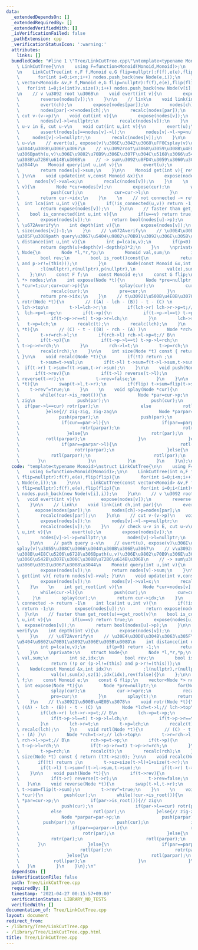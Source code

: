 ```yaml
---
data:
  _extendedDependsOn: []
  _extendedRequiredBy: []
  _extendedVerifiedWith: []
  _isVerificationFailed: false
  _pathExtension: cpp
  _verificationStatusIcon: ':warning:'
  attributes:
    links: []
  bundledCode: "#line 1 \"Tree/LinkCutTree.cpp\"\ntemplate<typename Monoid>\nstruct\
    \ LinkCutTree{\n\n    using F=function<Monoid(Monoid,Monoid)>;\n    using G=function<Monoid(Monoid)>;\n\
    \n    LinkCutTree(int n,F f,Monoid e,G flip=nullptr):f(f),e(e),flip(flip){\n \
    \       for(int i=0;i<n;i++) nodes.push_back(new Node(e,i));\n    }\n\n    LinkCutTree(const\
    \ vector<Monoid> &v,F f,Monoid e,G flip=nullptr):f(f),e(e),flip(flip){\n     \
    \   for(int i=0;i<(int)v.size();i++) nodes.push_back(new Node(v[i],i));\n    }\n\
    \n    // v \u3092 root \u306B\n    void evert(int v){\n        expose(nodes[v]);\n\
    \        reverse(nodes[v]);\n    }\n\n    // link\n    void link(int ch,int par){\n\
    \        evert(ch);\n        expose(nodes[par]);\n        nodes[ch]->p=nodes[par];\n\
    \        nodes[par]->r=nodes[ch];\n        recalc(nodes[par]);\n    }\n\n    //\
    \ cut v-(v->p)\n    void cut(int v){\n        expose(nodes[v]);\n        nodes[v]->l->p=nullptr;\n\
    \        nodes[v]->l=nullptr;\n        recalc(nodes[v]);\n    }\n    // check\
    \ u-v in E, cut u-v\n    void cut(int u,int v){\n        evert(u);\n        expose(nodes[v]);\n\
    \        assert(nodes[u]==nodes[v]->l);\n        nodes[v]->l->p=nullptr;\n   \
    \     nodes[v]->l=nullptr;\n        recalc(nodes[v]);\n    }\n\n    // path query\
    \ u-v\n    // evert(u), expose(v)\u306E\u3042\u3068\uFF0Csplay(v)\u3055\u308C\u3066\
    \u3044\u308B\u306E\u3067\n    // v\u3092root\u3068\u3059\u308B\u4E8C\u5206\u6728\
    \u306Bpath(u,v)\u306E\u9802\u70B9\u306E\u307F\u304C\u5168\u3066\u542B\u307E\u308C\
    \u308B\u72B6\u614B\u306B\n    // -> sum\u3092\u8FD4\u3059\u3060\u3051\u3067\u3088\
    \u3044\n    Monoid query(int u,int v){\n        evert(u);\n        expose(nodes[v]);\n\
    \        return nodes[v]->sum;\n    }\n\n    Monoid get(int v){ return nodes[v]->val;\
    \ }\n\n    void update(int v,const Monoid &x){\n        expose(nodes[v]);\n  \
    \      nodes[v]->val=x;\n        recalc(nodes[v]);\n    }\n    \n    int get_root(int\
    \ v){\n        Node *cur=nodes[v];\n        expose(cur);\n        while(cur->l){\n\
    \            push(cur);\n            cur=cur->l;\n        }\n        splay(cur);\n\
    \        return cur->idx;\n    }\n    \n    // not connected -> return -1\n  \
    \  int lca(int u,int v){\n        if(!is_connected(u,v)) return -1;\n        expose(nodes[u]);\n\
    \        return expose(nodes[v]);\n    }\n\n    // faster than get_root(u)==get_root(v)\n\
    \    bool is_connected(int u,int v){\n        if(u==v) return true;\n        expose(nodes[u]);\n\
    \        expose(nodes[v]);\n        return bool(nodes[u]->p);\n    }\n\n    //\
    \ \u672Averify\n    int depth(int v){\n        expose(nodes[v]);\n        return\
    \ size(nodes[v])-1;\n    }\n    // \u672Averify\n    // \u30E4\u30D0\u304B\u3063\
    \u305F\u3089path query\u3067\u5404\u9802\u70B91\u3092\u306E\u305B\u308D\n    int\
    \ distance(int u,int v){\n        int p=lca(u,v);\n        if(p<0) return -1;\n\
    \        return depth(u)+depth(v)-depth(p)*2;\n    }\n    \nprivate:\n    struct\
    \ Node{\n        Node *l,*r,*p;\n        Monoid val,sum;\n        int sz,idx;\n\
    \        bool rev;\n        bool is_root()const{\n            return (!p or (p->l!=(this)\
    \ and p->r!=(this)));\n        }\n        Node(const Monoid &x,int idx)\n    \
    \        :l(nullptr),r(nullptr),p(nullptr),\n            val(x),sum(x),sz(1),idx(idx),rev(false){}\n\
    \    };\n\n    const F f;\n    const Monoid e;\n    const G flip;\n    vector<Node\
    \ *> nodes;\n\n    int expose(Node *t){\n        Node *pre=nullptr;\n        for(Node\
    \ *cur=t;cur;cur=cur->p){\n            splay(cur);\n            cur->r=pre;\n\
    \            recalc(cur);\n            pre=cur;\n        }\n        splay(t);\n\
    \        return pre->idx;\n    }\n    // t\u30921\u500B\u4E0B\u3078\n    void\
    \ rotr(Node *t){\n        // ((A) - lch - (B)) - t - (C) \n        Node *lch=t->l;//\
    \ lch->top\n        t->l=lch->r;\n        if(lch->r) lch->r->p=t;// B\n      \
    \  lch->p=t->p;\n        if(t->p){\n            if(t->p->l==t) t->p->l=lch;\n\
    \            if(t->p->r==t) t->p->r=lch;\n        }\n        lch->r=t;\n     \
    \   t->p=lch;\n        recalc(t);\n        recalc(lch);\n    }\n    void rotl(Node\
    \ *t){\n        // (C) - t - ((B) - rch - (A) )\n        Node *rch=t->r;// lch->top\n\
    \        t->r=rch->l;\n        if(rch->l) rch->l->p=t;// B\n        rch->p=t->p;\n\
    \        if(t->p){\n            if(t->p->l==t) t->p->l=rch;\n            if(t->p->r==t)\
    \ t->p->r=rch;\n        }\n        rch->l=t;\n        t->p=rch;\n        recalc(t);\n\
    \        recalc(rch);\n    }\n\n    int size(Node *t) const { return (t?t->sz:0);\
    \ }\n\n    void recalc(Node *t){\n        if(!t) return ;\n        t->sz=size(t->l)+1+size(t->r);\n\
    \        t->sum=t->val;\n        if(t->l) t->sum=f(t->l->sum,t->sum);\n      \
    \  if(t->r) t->sum=f(t->sum,t->r->sum);\n    }\n\n    void push(Node *t){\n  \
    \      if(t->rev){\n            if(t->l) reverse(t->l);\n            if(t->r)\
    \ reverse(t->r);\n            t->rev=false;\n        }\n    }\n\n    void reverse(Node\
    \ *t){\n        swap(t->l,t->r);\n        if(flip) t->sum=flip(t->sum);\n    \
    \    t->rev^=true;\n    }\n    \n    void splay(Node *cur){\n        push(cur);\n\
    \        while(!cur->is_root()){\n            Node *par=cur->p;\n            if(par->is_root()){//\
    \ zig\n                push(par);\n                push(cur);\n              \
    \  if(par->l==cur) rotr(par);\n                else            rotl(par);\n  \
    \          }else{// zig-zig, zig-zag\n                Node *parpar=par->p;\n \
    \               push(parpar);\n                push(par);\n                push(cur);\n\
    \                if(cur==par->l){\n                    if(par==parpar->l){\n \
    \                       rotr(parpar);\n                        rotr(par);\n  \
    \                  }else{\n                        rotr(par);\n              \
    \          rotl(parpar);\n                    }\n                }else{\n    \
    \                if(par==parpar->l){\n                        rotl(par);\n   \
    \                     rotr(parpar);\n                    }else{\n            \
    \            rotl(parpar);\n                        rotl(par);\n             \
    \       }\n                }\n            }\n        }\n    }\n};\n"
  code: "template<typename Monoid>\nstruct LinkCutTree{\n\n    using F=function<Monoid(Monoid,Monoid)>;\n\
    \    using G=function<Monoid(Monoid)>;\n\n    LinkCutTree(int n,F f,Monoid e,G\
    \ flip=nullptr):f(f),e(e),flip(flip){\n        for(int i=0;i<n;i++) nodes.push_back(new\
    \ Node(e,i));\n    }\n\n    LinkCutTree(const vector<Monoid> &v,F f,Monoid e,G\
    \ flip=nullptr):f(f),e(e),flip(flip){\n        for(int i=0;i<(int)v.size();i++)\
    \ nodes.push_back(new Node(v[i],i));\n    }\n\n    // v \u3092 root \u306B\n \
    \   void evert(int v){\n        expose(nodes[v]);\n        reverse(nodes[v]);\n\
    \    }\n\n    // link\n    void link(int ch,int par){\n        evert(ch);\n  \
    \      expose(nodes[par]);\n        nodes[ch]->p=nodes[par];\n        nodes[par]->r=nodes[ch];\n\
    \        recalc(nodes[par]);\n    }\n\n    // cut v-(v->p)\n    void cut(int v){\n\
    \        expose(nodes[v]);\n        nodes[v]->l->p=nullptr;\n        nodes[v]->l=nullptr;\n\
    \        recalc(nodes[v]);\n    }\n    // check u-v in E, cut u-v\n    void cut(int\
    \ u,int v){\n        evert(u);\n        expose(nodes[v]);\n        assert(nodes[u]==nodes[v]->l);\n\
    \        nodes[v]->l->p=nullptr;\n        nodes[v]->l=nullptr;\n        recalc(nodes[v]);\n\
    \    }\n\n    // path query u-v\n    // evert(u), expose(v)\u306E\u3042\u3068\uFF0C\
    splay(v)\u3055\u308C\u3066\u3044\u308B\u306E\u3067\n    // v\u3092root\u3068\u3059\
    \u308B\u4E8C\u5206\u6728\u306Bpath(u,v)\u306E\u9802\u70B9\u306E\u307F\u304C\u5168\
    \u3066\u542B\u307E\u308C\u308B\u72B6\u614B\u306B\n    // -> sum\u3092\u8FD4\u3059\
    \u3060\u3051\u3067\u3088\u3044\n    Monoid query(int u,int v){\n        evert(u);\n\
    \        expose(nodes[v]);\n        return nodes[v]->sum;\n    }\n\n    Monoid\
    \ get(int v){ return nodes[v]->val; }\n\n    void update(int v,const Monoid &x){\n\
    \        expose(nodes[v]);\n        nodes[v]->val=x;\n        recalc(nodes[v]);\n\
    \    }\n    \n    int get_root(int v){\n        Node *cur=nodes[v];\n        expose(cur);\n\
    \        while(cur->l){\n            push(cur);\n            cur=cur->l;\n   \
    \     }\n        splay(cur);\n        return cur->idx;\n    }\n    \n    // not\
    \ connected -> return -1\n    int lca(int u,int v){\n        if(!is_connected(u,v))\
    \ return -1;\n        expose(nodes[u]);\n        return expose(nodes[v]);\n  \
    \  }\n\n    // faster than get_root(u)==get_root(v)\n    bool is_connected(int\
    \ u,int v){\n        if(u==v) return true;\n        expose(nodes[u]);\n      \
    \  expose(nodes[v]);\n        return bool(nodes[u]->p);\n    }\n\n    // \u672A\
    verify\n    int depth(int v){\n        expose(nodes[v]);\n        return size(nodes[v])-1;\n\
    \    }\n    // \u672Averify\n    // \u30E4\u30D0\u304B\u3063\u305F\u3089path query\u3067\
    \u5404\u9802\u70B91\u3092\u306E\u305B\u308D\n    int distance(int u,int v){\n\
    \        int p=lca(u,v);\n        if(p<0) return -1;\n        return depth(u)+depth(v)-depth(p)*2;\n\
    \    }\n    \nprivate:\n    struct Node{\n        Node *l,*r,*p;\n        Monoid\
    \ val,sum;\n        int sz,idx;\n        bool rev;\n        bool is_root()const{\n\
    \            return (!p or (p->l!=(this) and p->r!=(this)));\n        }\n    \
    \    Node(const Monoid &x,int idx)\n            :l(nullptr),r(nullptr),p(nullptr),\n\
    \            val(x),sum(x),sz(1),idx(idx),rev(false){}\n    };\n\n    const F\
    \ f;\n    const Monoid e;\n    const G flip;\n    vector<Node *> nodes;\n\n  \
    \  int expose(Node *t){\n        Node *pre=nullptr;\n        for(Node *cur=t;cur;cur=cur->p){\n\
    \            splay(cur);\n            cur->r=pre;\n            recalc(cur);\n\
    \            pre=cur;\n        }\n        splay(t);\n        return pre->idx;\n\
    \    }\n    // t\u30921\u500B\u4E0B\u3078\n    void rotr(Node *t){\n        //\
    \ ((A) - lch - (B)) - t - (C) \n        Node *lch=t->l;// lch->top\n        t->l=lch->r;\n\
    \        if(lch->r) lch->r->p=t;// B\n        lch->p=t->p;\n        if(t->p){\n\
    \            if(t->p->l==t) t->p->l=lch;\n            if(t->p->r==t) t->p->r=lch;\n\
    \        }\n        lch->r=t;\n        t->p=lch;\n        recalc(t);\n       \
    \ recalc(lch);\n    }\n    void rotl(Node *t){\n        // (C) - t - ((B) - rch\
    \ - (A) )\n        Node *rch=t->r;// lch->top\n        t->r=rch->l;\n        if(rch->l)\
    \ rch->l->p=t;// B\n        rch->p=t->p;\n        if(t->p){\n            if(t->p->l==t)\
    \ t->p->l=rch;\n            if(t->p->r==t) t->p->r=rch;\n        }\n        rch->l=t;\n\
    \        t->p=rch;\n        recalc(t);\n        recalc(rch);\n    }\n\n    int\
    \ size(Node *t) const { return (t?t->sz:0); }\n\n    void recalc(Node *t){\n \
    \       if(!t) return ;\n        t->sz=size(t->l)+1+size(t->r);\n        t->sum=t->val;\n\
    \        if(t->l) t->sum=f(t->l->sum,t->sum);\n        if(t->r) t->sum=f(t->sum,t->r->sum);\n\
    \    }\n\n    void push(Node *t){\n        if(t->rev){\n            if(t->l) reverse(t->l);\n\
    \            if(t->r) reverse(t->r);\n            t->rev=false;\n        }\n \
    \   }\n\n    void reverse(Node *t){\n        swap(t->l,t->r);\n        if(flip)\
    \ t->sum=flip(t->sum);\n        t->rev^=true;\n    }\n    \n    void splay(Node\
    \ *cur){\n        push(cur);\n        while(!cur->is_root()){\n            Node\
    \ *par=cur->p;\n            if(par->is_root()){// zig\n                push(par);\n\
    \                push(cur);\n                if(par->l==cur) rotr(par);\n    \
    \            else            rotl(par);\n            }else{// zig-zig, zig-zag\n\
    \                Node *parpar=par->p;\n                push(parpar);\n       \
    \         push(par);\n                push(cur);\n                if(cur==par->l){\n\
    \                    if(par==parpar->l){\n                        rotr(parpar);\n\
    \                        rotr(par);\n                    }else{\n            \
    \            rotr(par);\n                        rotl(parpar);\n             \
    \       }\n                }else{\n                    if(par==parpar->l){\n \
    \                       rotl(par);\n                        rotr(parpar);\n  \
    \                  }else{\n                        rotl(parpar);\n           \
    \             rotl(par);\n                    }\n                }\n         \
    \   }\n        }\n    }\n};\n"
  dependsOn: []
  isVerificationFile: false
  path: Tree/LinkCutTree.cpp
  requiredBy: []
  timestamp: '2021-04-27 00:15:57+09:00'
  verificationStatus: LIBRARY_NO_TESTS
  verifiedWith: []
documentation_of: Tree/LinkCutTree.cpp
layout: document
redirect_from:
- /library/Tree/LinkCutTree.cpp
- /library/Tree/LinkCutTree.cpp.html
title: Tree/LinkCutTree.cpp
---
```

